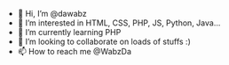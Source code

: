 - 👋 Hi, I’m @dawabz
- 👀 I’m interested in HTML, CSS, PHP, JS, Python, Java...
- 🌱 I’m currently learning PHP
- 💞️ I’m looking to collaborate on loads of stuffs :)
- 📫 How to reach me @WabzDa

<!---
dawabz/dawabz is a ✨ special ✨ repository because its `README.md` (this file) appears on your GitHub profile.
You can click the Preview link to take a look at your changes.
--->
